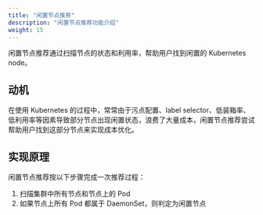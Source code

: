 ```yaml
---
title: "闲置节点推荐"
description: "闲置节点推荐功能介绍"
weight: 15
---
```


闲置节点推荐通过扫描节点的状态和利用率，帮助用户找到闲置的 Kubernetes node。

## 动机

在使用 Kubernetes 的过程中，常常由于污点配置、label selector、低装箱率、低利用率等因素导致部分节点出现闲置状态，浪费了大量成本，闲置节点推荐尝试帮助用户找到这部分节点来实现成本优化。

## 实现原理

闲置节点推荐按以下步骤完成一次推荐过程：

1. 扫描集群中所有节点和节点上的 Pod
2. 如果节点上所有 Pod 都属于 DaemonSet，则判定为闲置节点

